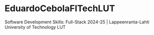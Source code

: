 # EduardoCebolaFITechLUT
Software Development Skills: Full-Stack 2024-25 | Lappeenranta-Lahti University of Technology LUT
